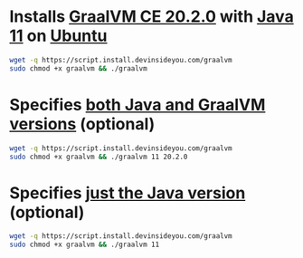 # Installs [GraalVM CE 20.2.0](https://www.graalvm.org/) with [Java 11](https://openjdk.java.net/) on [Ubuntu](https://www.ubuntu.com/)

```bash
wget -q https://script.install.devinsideyou.com/graalvm
sudo chmod +x graalvm && ./graalvm
```

# Specifies [both Java and GraalVM versions](https://github.com/graalvm/graalvm-ce-builds/releases) (optional)

```bash
wget -q https://script.install.devinsideyou.com/graalvm
sudo chmod +x graalvm && ./graalvm 11 20.2.0
```

# Specifies [just the Java version](https://github.com/graalvm/graalvm-ce-builds/releases) (optional)

```bash
wget -q https://script.install.devinsideyou.com/graalvm
sudo chmod +x graalvm && ./graalvm 11
```
